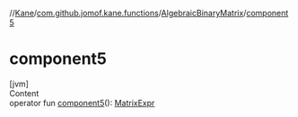 //[Kane](../../index.md)/[com.github.jomof.kane.functions](../index.md)/[AlgebraicBinaryMatrix](index.md)/[component5](component5.md)



# component5  
[jvm]  
Content  
operator fun [component5](component5.md)(): [MatrixExpr](../../com.github.jomof.kane/-matrix-expr/index.md)  



